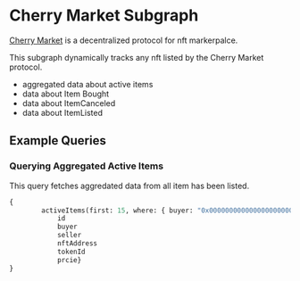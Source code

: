 # Cherry Market Subgraph

[Cherry Market](#) is a decentralized protocol for nft markerpalce.

This subgraph dynamically tracks any nft listed by the Cherry Market protocol.

- aggregated data about active items
- data about Item Bought
- data about ItemCanceled
- data about ItemListed

## Example Queries

### Querying Aggregated Active Items

This query fetches aggredated data from all item has been listed.

```graphql
{
        activeItems(first: 15, where: { buyer: "0x000000000000000000000000000000000000dead" }) {
            id
            buyer
            seller
            nftAddress
            tokenId
            prcie}
}
```
